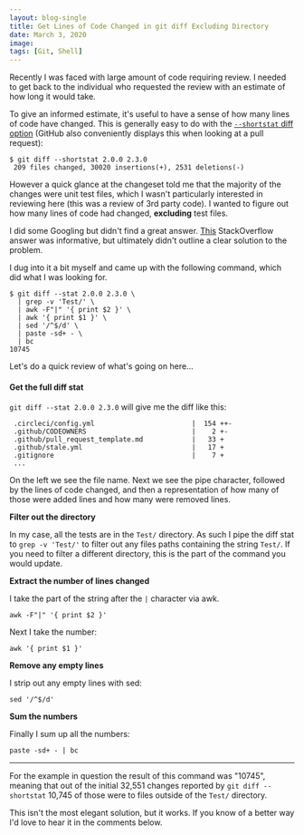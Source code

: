 ```yaml
---
layout: blog-single
title: Get Lines of Code Changed in git diff Excluding Directory
date: March 3, 2020
image:
tags: [Git, Shell]
---
```


Recently I was faced with large amount of code requiring review. I needed to get back to the individual who requested the review with an estimate of how long it would take.

To give an informed estimate, it's useful to have a sense of how many lines of code have changed. This is generally easy to do with the [`--shortstat` diff option](https://git-scm.com/docs/diff-options/1.7.7#diff-options---shortstat) (GitHub also conveniently displays this when looking at a pull request):

```
$ git diff --shortstat 2.0.0 2.3.0
 209 files changed, 30020 insertions(+), 2531 deletions(-)
```

However a quick glance at the changeset told me that the majority of the changes were unit test files, which I wasn't particularly interested in reviewing here (this was a review of 3rd party code). I wanted to figure out how many lines of code had changed, **excluding** test files.

<!-- excerpt_separator -->

I did some Googling but didn't find a great answer. [This](https://stackoverflow.com/a/46197661) StackOverflow answer was informative, but ultimately didn't outline a clear solution to the problem.

I dug into it a bit myself and came up with the following command, which did what I was looking for.

```
$ git diff --stat 2.0.0 2.3.0 \
  | grep -v 'Test/' \
  | awk -F"|" '{ print $2 }' \
  | awk '{ print $1 }' \
  | sed '/^$/d' \
  | paste -sd+ - \
  | bc
10745
``` 

Let's do a quick review of what's going on here...

#### Get the full diff stat

`git diff --stat 2.0.0 2.3.0` will give me the diff like this:

```
 .circleci/config.yml                        |  154 ++-
 .github/CODEOWNERS                          |    2 +-
 .github/pull_request_template.md            |   33 +
 .github/stale.yml                           |   17 +
 .gitignore                                  |    7 +
 ...
```

On the left we see the file name. Next we see the pipe character, followed by the lines of code changed, and then a representation of how many of those were added lines and how many were removed lines.

**Filter out the directory**

In my case, all the tests are in the `Test/` directory. As such I pipe the diff stat to `grep -v 'Test/'` to filter out any files paths containing the string `Test/`. If you need to filter a different directory, this is the part of the command you would update.

**Extract the number of lines changed**

I take the part of the string after the `|` character via awk.

```
awk -F"|" '{ print $2 }'
```

Next I take the number:

```
awk '{ print $1 }'
```

**Remove any empty lines**

I strip out any empty lines with sed:

```
sed '/^$/d'
```

**Sum the numbers**

Finally I sum up all the numbers:

```
paste -sd+ - | bc
```

----

For the example in question the result of this command was "10745", meaning that out of the initial 32,551 changes reported by `git diff --shortstat` 10,745 of those were to files outside of the `Test/` directory.

This isn't the most elegant solution, but it works. If you know of a better way I'd love to hear it in the comments below.